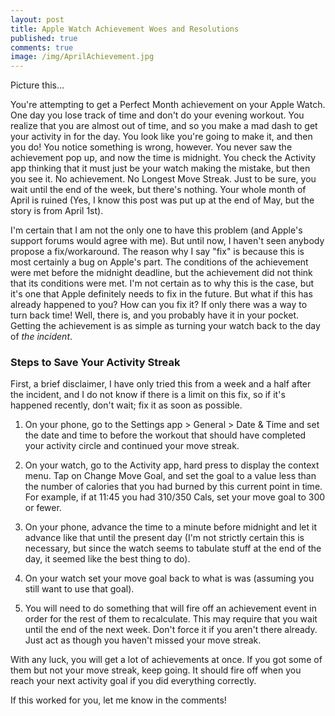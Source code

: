```yaml
---
layout: post
title: Apple Watch Achievement Woes and Resolutions
published: true
comments: true
image: /img/AprilAchievement.jpg
---
```


Picture this...

You're attempting to get a Perfect Month achievement on your Apple Watch. One day you lose track of time and don't do your evening workout. You realize that you are almost out of time, and so you make a mad dash to get your activity in for the day. You look like you're going to make it, and then you do! You notice something is wrong, however. You never saw the achievement pop up, and now the time is midnight. You check the Activity app thinking that it must just be your watch making the mistake, but then you see it. No achievement. No Longest Move Streak. Just to be sure, you wait until the end of the week, but there's nothing. Your whole month of April is ruined (Yes, I know this post was put up at the end of May, but the story is from April 1st).

I'm certain that I am not the only one to have this problem (and Apple's support forums would agree with me). But until now, I haven't seen anybody propose a fix/workaround. The reason why I say "fix" is because this is most certainly a bug on Apple's part. The conditions of the achievement were met before the midnight deadline, but the achievement did not think that its conditions were met. I'm not certain as to why this is the case, but it's one that Apple definitely needs to fix in the future. But what if this has already happened to you? How can you fix it? If only there was a way to turn back time! Well, there is, and you probably have it in your pocket. Getting the achievement is as simple as turning your watch back to the day of *the incident*.

### Steps to Save Your Activity Streak

First, a brief disclaimer, I have only tried this from a week and a half after the incident, and I do not know if there is a limit on this fix, so if it's happened recently, don't wait; fix it as soon as possible.

1. On your phone, go to the Settings app > General > Date & Time and set the date and time to before the workout that should have completed your activity circle and continued your move streak.

2. On your watch, go to the Activity app, hard press to display the context menu. Tap on Change Move Goal, and set the goal to a value less than the number of calories that you had burned by this current point in time. For example, if at 11:45 you had 310/350 Cals, set your move goal to 300 or fewer.

3. On your phone, advance the time to a minute before midnight and let it advance like that until the present day (I'm not strictly certain this is necessary, but since the watch seems to tabulate stuff at the end of the day, it seemed like the best thing to do).

4. On your watch set your move goal back to what is was (assuming you still want to use that goal).

5. You will need to do something that will fire off an achievement event in order for the rest of them to recalculate. This may require that you wait until the end of the next week. Don't force it if you aren't there already. Just act as though you haven't missed your move streak.

With any luck, you will get a lot of achievements at once. If you got some of them but not your move streak, keep going. It should fire off when you reach your next activity goal if you did everything correctly.

If this worked for you, let me know in the comments!